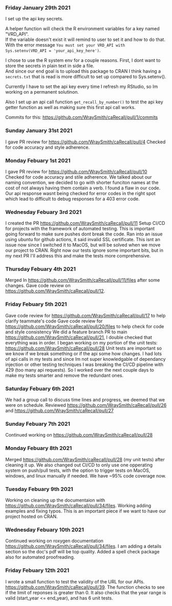 ### Friday January 29th 2021

I set up the api key secrets.

A helper function will check the R environment variables for a key named "VRD_API".  
If the variable doesn't exist it will remind to user to set it and how to do that.  
With the error message `You must set your VRD_API with Sys.setenv(VRD_API = 'your_api_key_here')`.

I chose to use the R system env for a couple reasons. First, I dont want to store the secrets in plain text in side a file.  
And since our end goal is to upload this package to CRAN I think having a `secrets.txt` that is read is more difficult to set up compared to Sys.setenv().

Currently I have to set the api key every time I refresh my RStudio, so Im working on a permanent solutinon.

Also I set up an api call function `get_recall_by_number()` to test the api key getter function as well as making sure this first api call works.

Commits for this:
https://github.com/WraySmith/caRecall/pull/1/commits


### Sunday January 31st 2021

I gave PR review for https://github.com/WraySmith/caRecall/pull/4
Checked for code accuracy and style adherence.


### Monday Febuary 1st 2021

I gave PR review for https://github.com/WraySmith/caRecall/pull/10
Checked for code accuracy and stile adherence.
We talked about our naming convention, we decided to go with shorter funciton names at the cost of not always having them contain a verb.
I found a flaw in our code. Our api response wasnt being checked for error codes in the right spot which lead to difficult to debug responses for a 403 error code.

### Wednesday Febuary 3rd 2021

I created the PR https://github.com/WraySmith/caRecall/pull/11
Setup CI/CD for projects with the framework of automated testing. This is important going forward to make sure pushes dont break the code. Ran into an issue using ubuntu for github actions, it said invalid SSL certificate. This isnt an issue now since I switched it to MacOS, but will be solved when we move our project to CRAN. Right now our tests ignore some important bits, but in my next PR I'll address this and make the tests more comprehensive.


### Thursday Febuary 4th 2021
Merged In https://github.com/WraySmith/caRecall/pull/11/files after some changes.
Gave code review on https://github.com/WraySmith/caRecall/pull/12.


### Friday Febuary 5th 2021
Gave code review for https://github.com/WraySmith/caRecall/pull/17 to help clarify teammate's code
Gave code review for https://github.com/WraySmith/caRecall/pull/20/files to help check for code and style consistency
We did a feature branch PR to main https://github.com/WraySmith/caRecall/pull/21, I double checked that everything was in order.
I began working on my portion of the unit tests: https://github.com/WraySmith/caRecall/pull/28 Unit tests are important so we know if we break something or if the api some how changes. I had lots of api calls in my tests and since Im not super knowledgable of dependancy injection or other testing techniques I was breaking the CI/CD pipeline with 429 (too many api requests). So I worked over the next couple days to make my tests smarter and remove the redundant ones.


### Saturday Febuary 6th 2021
We had a group call to discuss time lines and progress, we deemed that we were on schedule.
Reviewed https://github.com/WraySmith/caRecall/pull/26 and https://github.com/WraySmith/caRecall/pull/27

### Sunday Febuary 7th 2021
Continued working on https://github.com/WraySmith/caRecall/pull/28

### Monday Febuary 8th 2021
Merged https://github.com/WraySmith/caRecall/pull/28 (my unit tests) after cleaning it up. We also changed out CI/CD to only use one opperating system on push/pull tests, with the option to trigger tests on MacOS, windows, and linux manually if needed. We have ~95% code coverage now.

### Tuesday Febuary 9th 2021
Working on cleaning up the documentaion with https://github.com/WraySmith/caRecall/pull/34/files. Working adding examples and fixing typos. This is an important piece if we want to have our project hosted on CRAN.


### Wednesday Febuary 10th 2021
Continued working on roxygen documentation https://github.com/WraySmith/caRecall/pull/34/files. I am adding a details section so the doc's pdf will be top quality.
Added a spell check package also for automated proofreading.

### Friday Febuary 12th 2021
I wrote a small function to test the validity of the URL for our APIs. https://github.com/WraySmith/caRecall/pull/39.
The function checks to see if the limit of reponses is greater than 0. It also checks that the year range is valid (start_year <= end_year), and has 6 unit tests.

